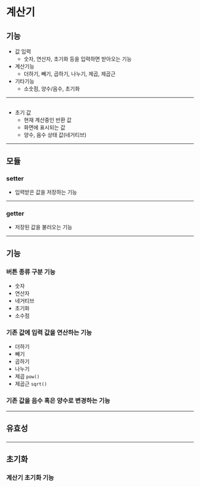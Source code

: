 # 계산기

## 기능

-   값 입력
    -   숫자, 연산자, 초기화 등을 입력하면 받아오는 기능
-   계산기능
    -   더하기, 빼기, 곱하기, 나누기, 제곱, 제곱근
-   기타기능
    -   소숫점, 양수/음수, 초기화

---

##

-   초기 값
    -   현재 계산중인 반환 값
    -   화면에 표시되는 값
    -   양수, 음수 상태 값(네거티브)

---

## 모듈

### setter

-   입력받은 값을 저장하는 기능

---

### getter

-   저장된 값을 불러오는 기능

---

## 기능

### 버튼 종류 구분 기능

-   숫자
-   연산자
-   네거티브
-   초기화
-   소수점

### 기존 값에 입력 값을 연산하는 기능

-   더하기
-   빼기
-   곱하기
-   나누기
-   제곱 `pow()`
-   제곱근 `sqrt()`

### 기존 값을 음수 혹은 양수로 변경하는 기능

---

## 유효성

###

---

## 초기화

### 계산기 초기화 기능
